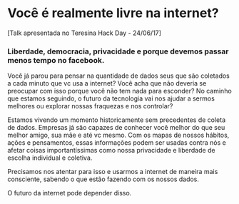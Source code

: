 # Você é realmente livre na internet?

[Talk apresentada no Teresina Hack Day - 24/06/17]

### Liberdade, democracia, privacidade e porque devemos passar menos tempo no facebook.

Você já parou para pensar na quantidade de dados seus que são coletados a cada minuto que vc usa a internet?
Você acha que não deveria se preocupar com isso porque você não tem nada para esconder?
No caminho que estamos seguindo, o futuro da tecnologia vai nos ajudar a sermos melhores ou explorar nossas fraquezas e nos controlar?

Estamos vivendo um momento historicamente sem precedentes de coleta de dados. Empresas já são capazes de conhecer você melhor do que seu melhor amigo, sua mãe e até vc mesmo. Com os mapas de nossos hábitos, ações e pensamentos, essas informações podem ser usadas contra nós e afetar coisas importantíssimas como nossa privacidade e liberdade de escolha individual e coletiva.

Precisamos nos atentar para isso e usarmos a internet de maneira mais consciente, sabendo o que estão fazendo com os nossos dados.

O futuro da internet pode depender disso.
